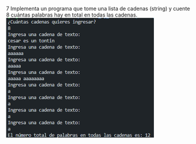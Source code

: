 7 Implementa un programa que tome una lista de cadenas (string) y cuente 8 cuántas palabras hay en total en todas las cadenas.
![alt text](image-4.png)